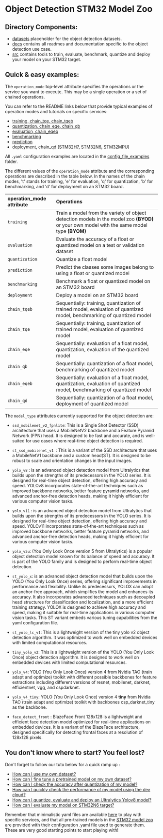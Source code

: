 # Object Detection STM32 Model Zoo

## Directory Components:
* [datasets](./docs/README_DATASETS.md) placeholder for the object detection datasets.
* [docs](./docs/) contains all readmes and documentation specific to the object detection use case.
* [src](./docs/README_OVERVIEW.md) contains tools to train, evaluate, benchmark, quantize and deploy your model on your STM32 target.

## Quick & easy examples:
The `operation_mode` top-level attribute specifies the operations or the service you want to execute. This may be a single operation or a set of chained operations.

You can refer to the README links below that provide typical examples of operation modes and tutorials on specific services:

- [training, chain_tqe, chain_tqeb](./docs/README_OVERVIEW.md)
- [quantization, chain_eqe, chain_qb](./docs/README_QUANTIZATION.md)
- [evaluation, chain_eqeb](./docs/README_EVALUATION.md)
- [benchmarking](./docs/README_BENCHMARKING.md)
- [prediction](./docs/README_PREDICTION.md)
- deployment, chain_qd ([STM32H7](./docs/README_DEPLOYMENT_STM32H7.md), [STM32N6](./docs/README_DEPLOYMENT_STM32N6.md), [STM32MPU](./docs/README_DEPLOYMENT_MPU.md))

All `.yaml` configuration examples are located in the [config_file_examples](./src/config_file_examples/) folder.

The different values of the `operation_mode` attribute and the corresponding operations are described in the table below. In the names of the chain modes, 't' stands for training, 'e' for evaluation, 'q' for quantization, 'b' for benchmarking, and 'd' for deployment on an STM32 board.

| operation_mode attribute | Operations |
|:---------------------------|:-----------|
| `training`| Train a model from the variety of object detection models in the model zoo **(BYOD)** or your own model with the same model type **(BYOM)** |
| `evaluation` | Evaluate the accuracy of a float or quantized model on a test or validation dataset|
| `quantization` | Quantize a float model |
| `prediction`   | Predict the classes some images belong to using a float or quantized model |
| `benchmarking` | Benchmark a float or quantized model on an STM32 board |
| `deployment`   | Deploy a model on an STM32 board |
| `chain_tqeb`  | Sequentially: training, quantization of trained model, evaluation of quantized model, benchmarking of quantized model |
| `chain_tqe`    | Sequentially: training, quantization of trained model, evaluation of quantized model |
| `chain_eqe`    | Sequentially: evaluation of a float model,  quantization, evaluation of the quantized model |
| `chain_qb`     | Sequentially: quantization of a float model, benchmarking of quantized model |
| `chain_eqeb`   | Sequentially: evaluation of a float model,  quantization, evaluation of quantized model, benchmarking of quantized model |
| `chain_qd`     | Sequentially: quantization of a float model, deployment of quantized model |


The `model_type` attributes currently supported for the object detection are:
- `ssd_mobilenet_v2_fpnlite`: This is a Single Shot Detector (SSD) architecture that uses a MobileNetV2 backbone and a Feature Pyramid Network (FPN) head. It is designed to be fast and accurate, and is well-suited for use cases where real-time object detection is required.

- `st_ssd_mobilenet_v1 `: This is a variant of the SSD architecture that uses a MobileNetV1 backbone and a custom head(ST). It is designed to be robust to scale and orientation changes in the input images.

- `yolo_v8` : is an advanced object detection model from Ultralytics that builds upon the strengths of its predecessors in the YOLO series. It is designed for real-time object detection, offering high accuracy and speed. YOLOv8 incorporates state-of-the-art techniques such as improved backbone networks, better feature pyramid networks, and advanced anchor-free detection heads, making it highly efficient for various computer vision tasks.

- `yolo_v11` : is an advanced object detection model from Ultralytics that builds upon the strengths of its predecessors in the YOLO series. It is designed for real-time object detection, offering high accuracy and speed. YOLOv11 incorporates state-of-the-art techniques such as improved backbone networks, better feature pyramid networks, and advanced anchor-free detection heads, making it highly efficient for various computer vision tasks.

- `yolo_v5u`: (You Only Look Once version 5 from Ultralytics) is a popular object detection model known for its balance of speed and accuracy. It is part of the YOLO family and is designed to perform real-time object detection. 
 
- `st_yolo_x`: is an advanced object detection model that builds upon the YOLO (You Only Look Once) series, offering significant improvements in performance and flexibility. Unlike its predecessors, YOLOX can adopt an anchor-free approach, which simplifies the model and enhances its accuracy. It also incorporates advanced techniques such as decoupled head structures for classification and localization, and a more efficient training strategy. YOLOX is designed to achieve high accuracy and speed, making it suitable for real-time applications in various computer vision tasks. This ST variant embeds various tuning capabilities from the yaml configuration file.
 
- `st_yolo_lc_v1`: This is a lightweight version of the tiny yolo v2 object detection algorithm. It was optimized to work well on embedded devices with limited computational resources.

- `tiny_yolo_v2`: This is a lightweight version of the YOLO (You Only Look Once) object detection algorithm. It is designed to work well on embedded devices with limited computational resources.

- `yolo_v4`: YOLO (You Only Look Once) version 4 from Nvidia TAO (train adapt and optimize) toolkit with different possible backbones for feature extractions including different versions of resnet, mobilenet, darknet, efficientnet, vgg, and cspdarknet.

- `yolo_v4_tiny`: YOLO (You Only Look Once) version 4 __tiny__ from Nvidia TAO (train adapt and optimize) toolkit with backbones csp_darknet_tiny as the backbone.

- `face_detect_front` : BlazeFace Front 128x128 is a lightweight and efficient face detection model optimized for real-time applications on embedded devices. It is a variant of the BlazeFace architecture, designed specifically for detecting frontal faces at a resolution of 128x128 pixels.


## You don't know where to start? You feel lost?
Don't forget to follow our tuto below for a quick ramp up : 
* [How can I use my own dataset?](./docs/tuto/how_to_use_my_own_object_detection_dataset.md)
* [How can I fine tune a pretrained model on my own dataset?](./docs/tuto/how_to_finetune_a_model_zoo_model_on_my_own_dataset.md)
* [How can I check the accuracy after quantization of my model?](./docs/tuto/how_to_compare_the_accuracy_after_quantization_of_my_model.md)
* [How can I quickly check the performance of my model using the dev cloud?](./docs/tuto/how_to_quickly_benchmark_the_performances_of_a_model.md)
* [How can I quantize, evaluate and deploy an Ultralytics Yolov8 model?](./docs/tuto/How_to_deploy_yolov8_yolov5_object_detection.md)
* [How can I evaluate my model on STM32N6 target?](./docs/tuto/how_to_evaluate_my_model_on_stm32n6_target.md)

Remember that minimalistic yaml files are available [here](./src/config_file_examples/) to play with specific services, and that all pre-trained models in the [STM32 model zoo](https://github.com/STMicroelectronics/stm32ai-modelzoo/) are provided with their configuration .yaml file used to generate them. These are very good starting points to start playing with!

